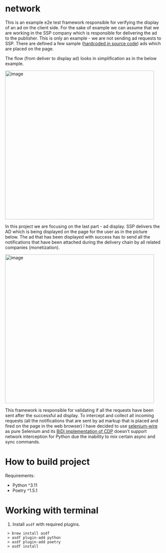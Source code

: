 # network

This is an example e2e test framework responsible for verifying the display of an ad on the client side.
For the sake of example we can assume that we are working in the SSP company which is responsible for delivering the ad to the publisher.
This is only an example - we are not sending ad requests to SSP. There are defined a few sample ([hardcoded in source code](https://github.com/hubzaj/network/blob/bb8d33aa5d96e672eb5df76b67184f58a162ec94/network/banner/default.py#L5)) ads which are placed on the page.

The flow (from deliver to display ad) looks in simplification as in the below example.

<img width="480" alt="image" src="https://github.com/hubzaj/network/assets/89909315/1cb055ec-932b-4b2f-a8b8-ee898fba2aa7">

In this project we are focusing on the last part - ad display. SSP delivers the AD which is being displayed on the page for the user as in the picture below. The ad that has been displayed with success has to send all the notifications that have been attached during the delivery chain by all related companies (monetization).

<img width="480" alt="image" src="https://github.com/hubzaj/network/assets/89909315/2eb2007b-8fbd-4447-8731-e8b4d34a1e86">

This framework is responsible for validating if all the requests have been sent after the successful ad display. To intercept and collect all incoming requests (all the notifications that are sent by ad markup that is placed and fired on the page in the web browser) I have decided to use [selenium-wire](https://github.com/wkeeling/selenium-wire) as pure Selenium and its [BiDi implementation of CDP](https://www.selenium.dev/documentation/webdriver/bidirectional/bidi_api/#network-interception) doesn't support network interception for Python due the inability to mix certain async and sync commands.

# How to build project

Requirements:
- Python ^3.11
- Poetry ^1.5.1

# Working with terminal

1. Install `asdf` with required plugins.
 ```
  > brew install asdf
  > asdf plugin-add python
  > asdf plugin-add poetry
  > asdf install
 ```
